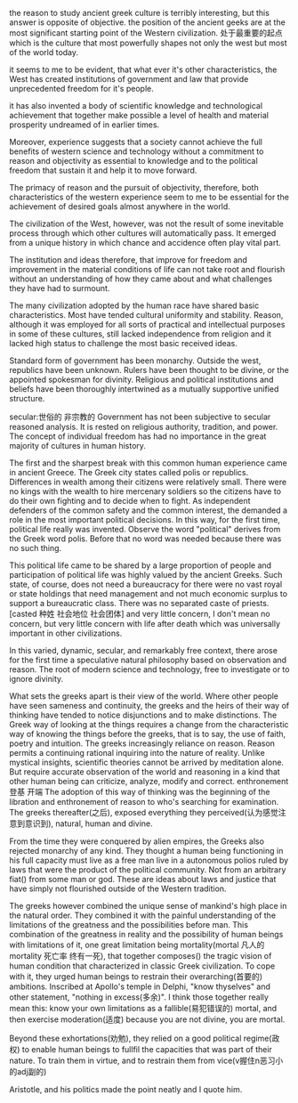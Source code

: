 the reason to study ancient greek culture is terribly interesting, but this answer is opposite of objective.
the position of the ancient geeks are at the most significant starting point of the Western civilization. 处于最重要的起点
which is the culture that most powerfully shapes not only the west but most of the world today.

it seems to me to be evident, that what ever it's other characteristics, the West has created institutions of government and law that provide unprecedented freedom for it's people.

it has also invented a body of scientific knowledge and technological achievement that together make possible a level of health and material prosperity undreamed of in earlier times.

Moreover, experience suggests that a society  cannot achieve the full benefits of western science and technology without a commitment to reason and objectivity as essential to knowledge and to the political freedom that sustain it and help it to move forward. 

The primacy of reason and the pursuit of objectivity, therefore, both characteristics of the western experience seem to me to be essential for the achievement of desired goals almost anywhere in the world.

The civilization of the West, however, was not the result of some inevitable process through which other cultures will automatically pass. It emerged from a unique history in which chance and accidence often play vital part. 

The institution and ideas therefore, that improve for freedom and improvement in the material conditions of life can not take root and  flourish without an understanding of how they came about and what challenges they have had to surmount.

The many civilization adopted by the human race have shared basic characteristics. Most have tended cultural uniformity and stability.
Reason, although it was employed for all sorts of practical and intellectual purposes in some of these cultures, still lacked independence from religion and it lacked high status to challenge the most basic received ideas.

Standard form of government has been monarchy. Outside the west, republics have been unknown. Rulers have been thought to be divine, or the appointed spokesman for divinity. Religious and political institutions and beliefs have been thoroughly intertwined as a mutually supportive unified structure.

secular:世俗的 非宗教的
Government has not been subjective to secular reasoned analysis. It is rested on religious authority, tradition, and power. 
The concept of individual freedom has had no importance in the great majority of cultures in human history.

The first and the sharpest break with this common human experience came in ancient Greece. The Greek city states called polis or republics. Differences in wealth among their citizens were relatively small. There were no kings with the wealth to hire mercenary soldiers so the citizens have to do their own fighting and to decide when to fight. As independent defenders of the common safety and the common interest, the demanded a role in the most important political decisions. In this way, for the first time, political life really was invented. Observe the word "political" derives from the Greek word polis. Before that no word was needed because there was no such thing. 

This political life came to be shared by a large proportion of people and participation of political life was highly valued by the ancient Greeks. Such state, of course, does not need a bureaucracy for there were no vast royal or state holdings that need management and not much economic surplus to support a bureaucratic class. There was no separated caste of priests.[casted 种姓 社会地位 社会团体] and very little concern, I don't mean no concern, but very little concern with life after death which was universally important in other civilizations. 

In this varied, dynamic, secular, and remarkably free context, there arose for the first time a speculative natural philosophy based on observation and reason. The root of modern science and technology, free to investigate or to ignore divinity.

What sets the greeks apart is their view of the world. Where other people have seen sameness and continuity, the greeks and the heirs of their way of thinking have tended to notice disjunctions and to make distinctions. The Greek way of looking at the things requires a change from the characteristic way of knowing the things before the greeks, that is to say, the use of faith, poetry and intuition. The greeks increasingly reliance on reason. 
Reason permits a continuing rational inquiring into the nature of reality. Unlike mystical insights, scientific theories cannot be arrived by meditation alone. But require accurate observation of the world and reasoning in a kind that other human being can criticize, analyze, modify and correct. 
enthronement 登基 开端
The adoption of this way of thinking was the beginning of the libration and enthronement of reason to who's searching for examination. The greeks thereafter(之后), exposed everything they perceived(认为感觉注意到意识到), natural, human and divine. 

From the time they were conquered by alien empires, the Greeks also rejected monarchy of any kind. They thought a human being functioning in his full capacity must live as a free man live in a autonomous polios ruled by laws that were the product of the political community.
Not from an arbitrary fiat() from some man or god. These are ideas about laws and justice that have simply not flourished outside of the Western tradition.  

The greeks however combined the unique sense of mankind's high place in the natural order. They combined it with the painful understanding of the limitations of the greatness and the possibilities before man. This combination of the greatness in reality and the possibility of human beings with limitations of it, one great limitation being mortality(mortal 凡人的 mortality 死亡率 终有一死), that together composes() the tragic vision of human condition that characterized in classic Greek civilization. To cope with it, they urged human beings to restrain their overarching(首要的) ambitions. Inscribed at Apollo's temple in Delphi, "know thyselves"  and other statement, "nothing in excess(多余)". 
I think those together really mean this: know your own limitations as a fallible(易犯错误的) mortal, and then exercise moderation(适度) because you are not divine, you are mortal.

Beyond these exhortations(劝勉), they relied on a good political regime(政权) to enable human beings to fullfil the capacities that was part of their nature. To train them in virtue, and to restrain them from vice(v握住n恶习小的adj副的)

Aristotle, and his politics made the point neatly and I quote him.